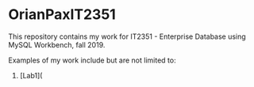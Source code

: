 # OrianPaxIT2351
This repository contains my work for IT2351 - Enterprise Database using MySQL Workbench, fall 2019.

Examples of my work include but are not limited to:
1. [Lab1](
